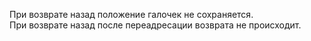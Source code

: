 При возврате назад положение галочек не сохраняется.<br>
При возврате назад после переадресации возврата не происходит.


